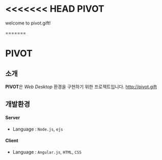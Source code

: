 <<<<<<< HEAD
PIVOT
==============
welcome to pivot.gift!

=======
#  PIVOT

## 소개
**PIVOT**은 *Web Desktop* 환경을 구현하기 위한 프로젝트입니다.  <http://pivot.gift>

## 개발환경
#### Server
* Language : `Node.js`, `ejs`

#### Client
* Language : `Angular.js`, `HTML`, `CSS`

